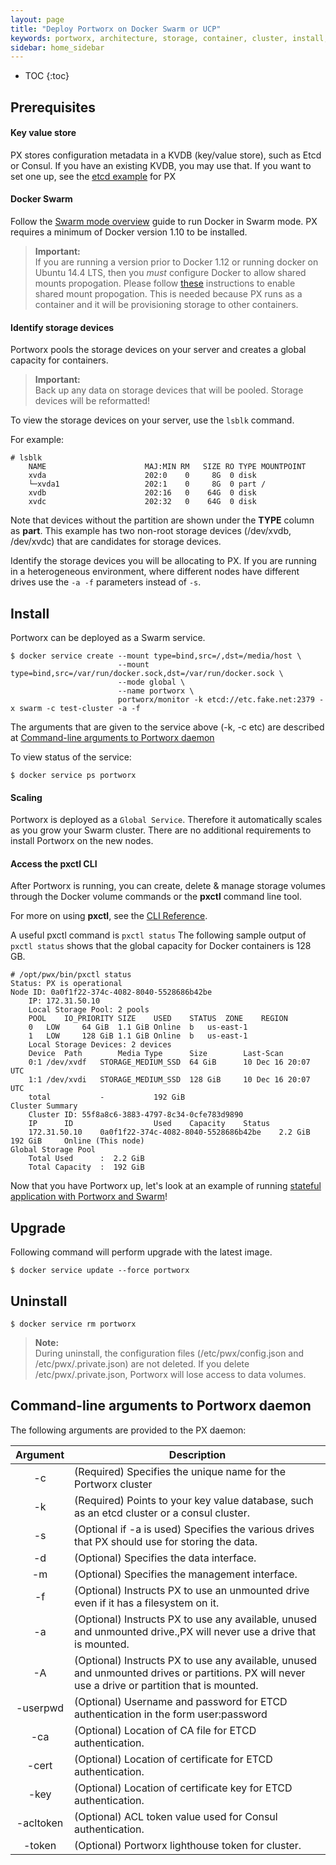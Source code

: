 ```yaml
---
layout: page
title: "Deploy Portworx on Docker Swarm or UCP"
keywords: portworx, architecture, storage, container, cluster, install, docker, swarm, ucp
sidebar: home_sidebar
---
```


* TOC
{:toc}

## Prerequisites
#### Key value store

PX stores configuration metadata in a KVDB (key/value store), such as Etcd or Consul. 
If you have an existing KVDB, you may use that.  If you want to set one up, see the [etcd example](/run-etcd.html) for PX

#### Docker Swarm

Follow the [Swarm mode overview](https://docs.docker.com/engine/swarm/) guide to run Docker in Swarm mode. PX requires a minimum of Docker version 1.10 to be installed.

>**Important:**<br/>If you are running a version prior to Docker 1.12 or running docker on Ubuntu 14.4 LTS, then you *must* configure Docker to allow shared mounts propogation. Please follow [these](/knowledgebase/shared-mount-propogation.html) instructions to enable shared mount propogation.  This is needed because PX runs as a container and it will be provisioning storage to other containers.

#### Identify storage devices

Portworx pools the storage devices on your server and creates a global capacity for containers.

>**Important:**<br/>Back up any data on storage devices that will be pooled. Storage devices will be reformatted!

To view the storage devices on your server, use the `lsblk` command.

For example:
```
# lsblk
    NAME                      MAJ:MIN RM   SIZE RO TYPE MOUNTPOINT
    xvda                      202:0    0     8G  0 disk
    └─xvda1                   202:1    0     8G  0 part /
    xvdb                      202:16   0    64G  0 disk
    xvdc                      202:32   0    64G  0 disk
```
Note that devices without the partition are shown under the **TYPE** column as **part**. This example has two non-root storage devices (/dev/xvdb, /dev/xvdc) that are candidates for storage devices.

Identify the storage devices you will be allocating to PX.  If you are running in a heterogeneous environment, where different nodes have different drives use the `-a -f` parameters instead of `-s`.

## Install

Portworx can be deployed as a Swarm service.
```
$ docker service create --mount type=bind,src=/,dst=/media/host \
                        --mount type=bind,src=/var/run/docker.sock,dst=/var/run/docker.sock \
                        --mode global \
                        --name portworx \
                        portworx/monitor -k etcd://etc.fake.net:2379 -x swarm -c test-cluster -a -f
```
The arguments that are given to the service above (-k, -c etc) are described at [Command-line arguments to Portworx daemon](#command-line-args-daemon)

To view status of the service:
```
$ docker service ps portworx
```

#### Scaling
Portworx is deployed as a `Global Service`.  Therefore it automatically scales as you grow your Swarm cluster.  There are no additional requirements to install Portworx on the new nodes.

#### Access the pxctl CLI
After Portworx is running, you can create, delete & manage storage volumes through the Docker volume commands or the **pxctl** command line tool. 

For more on using **pxctl**, see the [CLI Reference](/control/cli.html).

A useful pxctl command is `pxctl status`
The following sample output of `pxctl status` shows that the global capacity for Docker containers is 128 GB.
```
# /opt/pwx/bin/pxctl status
Status: PX is operational
Node ID: 0a0f1f22-374c-4082-8040-5528686b42be
	IP: 172.31.50.10
 	Local Storage Pool: 2 pools
	POOL	IO_PRIORITY	SIZE	USED	STATUS	ZONE	REGION
	0	LOW		64 GiB	1.1 GiB	Online	b	us-east-1
	1	LOW		128 GiB	1.1 GiB	Online	b	us-east-1
	Local Storage Devices: 2 devices
	Device	Path		Media Type		Size		Last-Scan
	0:1	/dev/xvdf	STORAGE_MEDIUM_SSD	64 GiB		10 Dec 16 20:07 UTC
	1:1	/dev/xvdi	STORAGE_MEDIUM_SSD	128 GiB		10 Dec 16 20:07 UTC
	total			-			192 GiB
Cluster Summary
	Cluster ID: 55f8a8c6-3883-4797-8c34-0cfe783d9890
	IP		ID					Used	Capacity	Status
	172.31.50.10	0a0f1f22-374c-4082-8040-5528686b42be	2.2 GiB	192 GiB		Online (This node)
Global Storage Pool
	Total Used    	:  2.2 GiB
	Total Capacity	:  192 GiB
```

Now that you have Portworx up, let's look at an example of running [stateful application with Portworx and Swarm](swarm.html)!

## Upgrade
Following command will perform upgrade with the latest image.
```
$ docker service update --force portworx
```

## Uninstall
```
$ docker service rm portworx
```
>**Note:**<br/>During uninstall, the configuration files (/etc/pwx/config.json and /etc/pwx/.private.json) are not deleted. If you delete /etc/pwx/.private.json, Portworx will lose access to data volumes.

## Command-line arguments to Portworx daemon <a id="command-line-args-daemon"></a>

The following arguments are provided to the PX daemon:

|  Argument | Description                                                                                                                                                                              |
|:---------:|------------------------------------------------------------------------------------------------------------------------------------------------------------------------------------------|
|     -c    | (Required) Specifies the unique name for the Portworx cluster                                                                                                                            |
|     -k    | (Required) Points to your key value database, such as an etcd cluster or a consul cluster.                                                                                               |
|     -s    | (Optional if -a is used) Specifies the various drives that PX should use for storing the data.                                                                                           |
|     -d    | (Optional) Specifies the data interface.                                                                                                                                                 |
|     -m    | (Optional) Specifies the management interface.                                                                                                                                           |
|     -f    | (Optional) Instructs PX to use an unmounted drive even if it has a filesystem on it.                                                                                                     |
|     -a    | (Optional) Instructs PX to use any available, unused and unmounted drive.,PX will never use a drive that is mounted.                                                                     |
|     -A    | (Optional) Instructs PX to use any available, unused and unmounted drives or partitions. PX will never use a drive or partition that is mounted.                                         |
|  -userpwd | (Optional) Username and password for ETCD authentication in the form user:password                                                                                                       |
|    -ca    | (Optional) Location of CA file for ETCD authentication.                                                                                                                                  |
|   -cert   | (Optional) Location of certificate for ETCD authentication.                                                                                                                              |
|    -key   | (Optional) Location of certificate key for ETCD authentication.                                                                                                                          |
| -acltoken | (Optional) ACL token value used for Consul authentication.                                                                                                                               |
|   -token  | (Optional) Portworx lighthouse token for cluster.                                                                                                                                        |
